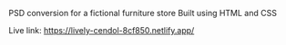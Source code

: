 PSD conversion for a fictional furniture store
Built using HTML and CSS

Live link: https://lively-cendol-8cf850.netlify.app/
